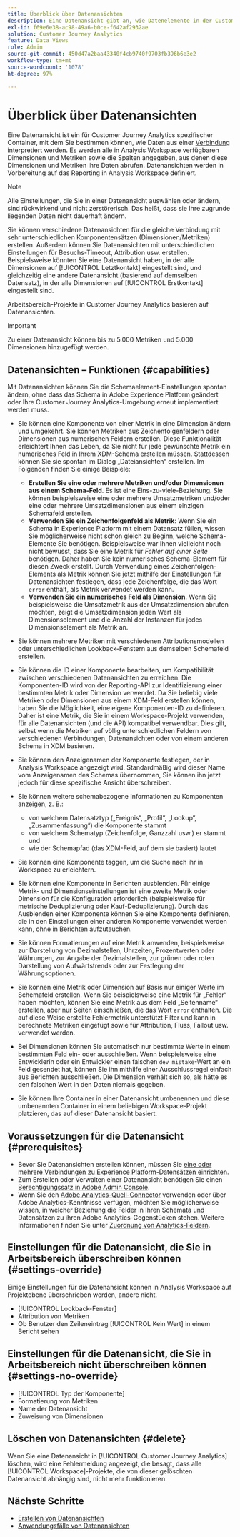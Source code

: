 ```yaml
---
title: Überblick über Datenansichten
description: Eine Datenansicht gibt an, wie Datenelemente in der Customer Journey Analytics-Verbindung zu interpretieren sind, beispielsweise Metriken, Dimensionen, Sitzungen usw.
exl-id: f69e6e38-ac98-49a6-b0ce-f642af2932ae
solution: Customer Journey Analytics
feature: Data Views
role: Admin
source-git-commit: 450d47a2baa43340f4cb9740f9703fb396b6e3e2
workflow-type: tm+mt
source-wordcount: '1078'
ht-degree: 97%

---
```


# Überblick über Datenansichten

Eine Datenansicht ist ein für Customer Journey Analytics spezifischer Container, mit dem Sie bestimmen können, wie Daten aus einer [Verbindung](/help/connections/create-connection.md) interpretiert werden. Es werden alle in Analysis Workspace verfügbaren Dimensionen und Metriken sowie die Spalten angegeben, aus denen diese Dimensionen und Metriken ihre Daten abrufen. Datenansichten werden in Vorbereitung auf das Reporting in Analysis Workspace definiert.

>[!NOTE]
>
>Alle Einstellungen, die Sie in einer Datenansicht auswählen oder ändern, sind rückwirkend und nicht zerstörerisch. Das heißt, dass sie Ihre zugrunde liegenden Daten nicht dauerhaft ändern.

Sie können verschiedene Datenansichten für die gleiche Verbindung mit sehr unterschiedlichen Komponentensätzen (Dimensionen/Metriken) erstellen. Außerdem können Sie Datenansichten mit unterschiedlichen Einstellungen für Besuchs-Timeout, Attribution usw. erstellen. Beispielsweise könnten Sie eine Datenansicht haben, in der alle Dimensionen auf [!UICONTROL Letztkontakt] eingestellt sind, und gleichzeitig eine andere Datenansicht (basierend auf demselben Datensatz), in der alle Dimensionen auf [!UICONTROL Erstkontakt] eingestellt sind.

Arbeitsbereich-Projekte in Customer Journey Analytics basieren auf Datenansichten.

>[!IMPORTANT]
>
>Zu einer Datenansicht können bis zu 5.000 Metriken und 5.000 Dimensionen hinzugefügt werden.

## Datenansichten – Funktionen {#capabilities}

Mit Datenansichten können Sie die Schemaelement-Einstellungen spontan ändern, ohne dass das Schema in Adobe Experience Platform geändert oder Ihre Customer Journey Analytics-Umgebung erneut implementiert werden muss.

* Sie können eine Komponente von einer Metrik in eine Dimension ändern und umgekehrt. Sie können Metriken aus Zeichenfolgenfeldern oder Dimensionen aus numerischen Feldern erstellen. Diese Funktionalität erleichtert Ihnen das Leben, da Sie nicht für jede gewünschte Metrik ein numerisches Feld in Ihrem XDM-Schema erstellen müssen. Stattdessen können Sie sie spontan im Dialog „Dateiansichten“ erstellen. Im Folgenden finden Sie einige Beispiele:
   * **Erstellen Sie eine oder mehrere Metriken und/oder Dimensionen aus einem Schema-Feld**. Es ist eine Eins-zu-viele-Beziehung. Sie können beispielsweise eine oder mehrere Umsatzmetriken und/oder eine oder mehrere Umsatzdimensionen aus einem einzigen Schemafeld erstellen.
   * **Verwenden Sie ein Zeichenfolgenfeld als Metrik**: Wenn Sie ein Schema in Experience Platform mit einem Datensatz füllen, wissen Sie möglicherweise nicht schon gleich zu Beginn, welche Schema-Elemente Sie benötigen. Beispielsweise war Ihnen vielleicht noch nicht bewusst, dass Sie eine Metrik für *Fehler auf einer Seite* benötigen. Daher haben Sie kein numerisches Schema-Element für diesen Zweck erstellt. Durch Verwendung eines Zeichenfolgen-Elements als Metrik können Sie jetzt mithilfe der Einstellungen für Datenansichten festlegen, dass jede Zeichenfolge, die das Wort `error` enthält, als Metrik verwendet werden kann.
   * **Verwenden Sie ein numerisches Feld als Dimension**. Wenn Sie beispielsweise die Umsatzmetrik aus der Umsatzdimension abrufen möchten, zeigt die Umsatzdimension jeden Wert als Dimensionselement und die Anzahl der Instanzen für jedes Dimensionselement als Metrik an. 

* Sie können mehrere Metriken mit verschiedenen Attributionsmodellen oder unterschiedlichen Lookback-Fenstern aus demselben Schemafeld erstellen.

* Sie können die ID einer Komponente bearbeiten, um Kompatibilität zwischen verschiedenen Datenansichten zu erreichen. Die Komponenten-ID wird von der Reporting-API zur Identifizierung einer bestimmten Metrik oder Dimension verwendet. Da Sie beliebig viele Metriken oder Dimensionen aus einem XDM-Feld erstellen können, haben Sie die Möglichkeit, eine eigene Komponenten-ID zu definieren. Daher ist eine Metrik, die Sie in einem Workspace-Projekt verwenden, für alle Datenansichten (und die API) kompatibel verwendbar. Dies gilt, selbst wenn die Metriken auf völlig unterschiedlichen Feldern von verschiedenen Verbindungen, Datenansichten oder von einem anderen Schema in XDM basieren.

* Sie können den Anzeigenamen der Komponente festlegen, der in Analysis Workspace angezeigt wird. Standardmäßig wird dieser Name vom Anzeigenamen des Schemas übernommen, Sie können ihn jetzt jedoch für diese spezifische Ansicht überschreiben.

* Sie können weitere schemabezogene Informationen zu Komponenten anzeigen, z. B.:

   * von welchem Datensatztyp („Ereignis“, „Profil“, „Lookup“, „Zusammenfassung“) die Komponente stammt
   * von welchem Schematyp (Zeichenfolge, Ganzzahl usw.) er stammt und
   * wie der Schemapfad (das XDM-Feld, auf dem sie basiert) lautet

* Sie können eine Komponente taggen, um die Suche nach ihr in Workspace zu erleichtern.

* Sie können eine Komponente in Berichten ausblenden. Für einige Metrik- und Dimensionseinstellungen ist eine zweite Metrik oder Dimension für die Konfiguration erforderlich (beispielsweise für metrische Deduplizierung oder Kauf-Deduplizierung). Durch das Ausblenden einer Komponente können Sie eine Komponente definieren, die in den Einstellungen einer anderen Komponente verwendet werden kann, ohne in Berichten aufzutauchen.

* Sie können Formatierungen auf eine Metrik anwenden, beispielsweise zur Darstellung von Dezimalstellen, Uhrzeiten, Prozentwerten oder Währungen, zur Angabe der Dezimalstellen, zur grünen oder roten Darstellung von Aufwärtstrends oder zur Festlegung der Währungsoptionen.

* Sie können eine Metrik oder Dimension auf Basis nur einiger Werte im Schemafeld erstellen. Wenn Sie beispielsweise eine Metrik für „Fehler“ haben möchten, können Sie eine Metrik aus dem Feld „Seitenname“ erstellen, aber nur Seiten einschließen, die das Wort `error` enthalten. Die auf diese Weise erstellte Fehlermetrik unterstützt Filter und kann in berechnete Metriken eingefügt sowie für Attribution, Fluss, Fallout usw. verwendet werden.

* Bei Dimensionen können Sie automatisch nur bestimmte Werte in einem bestimmten Feld ein- oder ausschließen. Wenn beispielsweise eine Entwicklerin oder ein Entwickler einen falschen `dev mistake`-Wert an ein Feld gesendet hat, können Sie ihn mithilfe einer Ausschlussregel einfach aus Berichten ausschließen. Die Dimension verhält sich so, als hätte es den falschen Wert in den Daten niemals gegeben.

* Sie können Ihre Container in einer Datenansicht umbenennen und diese umbenannten Container in einem beliebigen Workspace-Projekt platzieren, das auf dieser Datenansicht basiert.

## Voraussetzungen für die Datenansicht {#prerequisites}

* Bevor Sie Datenansichten erstellen können, müssen Sie [eine oder mehrere Verbindungen zu Experience Platform-Datensätzen einrichten](/help/connections/create-connection.md).
* Zum Erstellen oder Verwalten einer Datenansicht benötigen Sie einen [Berechtigungssatz in Adobe Admin Console](https://experienceleague.adobe.com/de/docs/analytics-platform/using/cja-overview/cja-overview).
* Wenn Sie den [Adobe Analytics-Quell-Connector](/help/data-ingestion/analytics.md) verwenden oder über Adobe Analytics-Kenntnisse verfügen, möchten Sie möglicherweise wissen, in welcher Beziehung die Felder in Ihren Schemata und Datensätzen zu ihren Adobe Analytics-Gegenstücken stehen. Weitere Informationen finden Sie unter [Zuordnung von Analytics-Feldern](https://experienceleague.adobe.com/de/docs/experience-platform/sources/connectors/adobe-applications/mapping/analytics).

## Einstellungen für die Datenansicht, die Sie in Arbeitsbereich überschreiben können {#settings-override}

Einige Einstellungen für die Datenansicht können in Analysis Workspace auf Projektebene überschrieben werden, andere nicht.

* [!UICONTROL Lookback-Fenster]
* Attribution von Metriken
* Ob Benutzer den Zeileneintrag [!UICONTROL Kein Wert] in einem Bericht sehen

## Einstellungen für die Datenansicht, die Sie in Arbeitsbereich nicht überschreiben können {#settings-no-override}

* [!UICONTROL Typ der Komponente]
* Formatierung von Metriken
* Name der Datenansicht
* Zuweisung von Dimensionen

## Löschen von Datenansichten {#delete}

Wenn Sie eine Datenansicht in [!UICONTROL Customer Journey Analytics] löschen, wird eine Fehlermeldung angezeigt, die besagt, dass alle [!UICONTROL Workspace]-Projekte, die von dieser gelöschten Datenansicht abhängig sind, nicht mehr funktionieren.

## Nächste Schritte

* [Erstellen von Datenansichten](/help/data-views/create-dataview.md)
* [Anwendungsfälle von Datenansichten](/help/use-cases/data-views/data-views-usecases.md)
